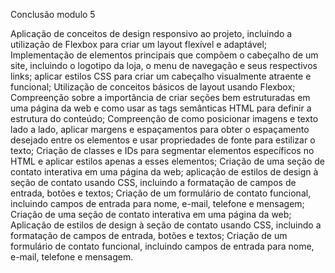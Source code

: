 Conclusão modulo 5

Aplicação de  conceitos de design responsivo ao projeto, incluindo a utilização de Flexbox para criar um layout flexível e adaptável;
Implementação de elementos principais que compõem o cabeçalho de um site, incluindo o logotipo da loja, o menu de navegação e seus respectivos links; aplicar estilos CSS para criar um cabeçalho visualmente atraente e funcional;
Utilização de conceitos básicos de layout usando Flexbox;
Compreenção sobre a importância de criar seções bem estruturadas em uma página da web e como usar as tags semânticas HTML para definir a estrutura do conteúdo;
Compreenção de como posicionar imagens e texto lado a lado, aplicar margens e espaçamentos para obter o espaçamento desejado entre os elementos e usar propriedades de fonte para estilizar o texto;
Criação de classes e IDs para segmentar elementos específicos no HTML e aplicar estilos apenas a esses elementos;
Criação de uma seção de contato interativa em uma página da web;
aplicação de estilos de design à seção de contato usando CSS, incluindo a formatação de campos de entrada, botões e textos;
Criação de um formulário de contato funcional, incluindo campos de entrada para nome, e-mail, telefone e mensagem;
Criação de uma seção de contato interativa em uma página da web;
Aplicação de estilos de design à seção de contato usando CSS, incluindo a formatação de campos de entrada, botões e textos;
Criação de um formulário de contato funcional, incluindo campos de entrada para nome, e-mail, telefone e mensagem.


